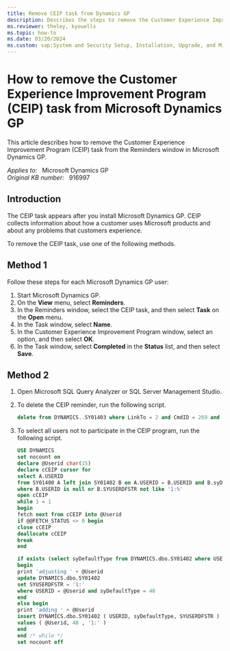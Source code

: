 ```yaml
---
title: Remove CEIP task from Dynamics GP
description: Describes the steps to remove the Customer Experience Improvement Program (CEIP) task from the Reminders window in Microsoft Dynamics GP.
ms.reviewer: theley, kyouells
ms.topic: how-to
ms.date: 03/20/2024
ms.custom: sap:System and Security Setup, Installation, Upgrade, and Migrations
---
```

# How to remove the Customer Experience Improvement Program (CEIP) task from Microsoft Dynamics GP

This article describes how to remove the Customer Experience Improvement Program (CEIP) task from the Reminders window in Microsoft Dynamics GP.

_Applies to:_ &nbsp; Microsoft Dynamics GP  
_Original KB number:_ &nbsp; 916997

## Introduction

The CEIP task appears after you install Microsoft Dynamics GP. CEIP collects information about how a customer uses Microsoft products and about any problems that customers experience.

To remove the CEIP task, use one of the following methods.

## Method 1

Follow these steps for each Microsoft Dynamics GP user:

1. Start Microsoft Dynamics GP.
2. On the **View** menu, select **Reminders**.
3. In the Reminders window, select the CEIP task, and then select **Task** on the **Open** menu.
4. In the Task window, select **Name**.
5. In the Customer Experience Improvement Program window, select an option, and then select **OK**.
6. In the Task window, select **Completed** in the **Status** list, and then select **Save**.

## Method 2

1. Open Microsoft SQL Query Analyzer or SQL Server Management Studio.
2. To delete the CEIP reminder, run the following script.

    ```sql
    delete from DYNAMICS..SY01403 where LinkTo = 2 and CmdID = 269 and CmdFormID = 1568 and CmdDictID = 0
    ```

3. To select all users not to participate in the CEIP program, run the following script.

    ```sql
    USE DYNAMICS
    set nocount on
    declare @Userid char(15)
    declare cCEIP cursor for 
    select A.USERID
    from SY01400 A left join SY01402 B on A.USERID = B.USERID and B.syDefaultType = 48
    where B.USERID is null or B.SYUSERDFSTR not like '1:%'
    open cCEIP
    while 1 = 1
    begin
    fetch next from cCEIP into @Userid
    if @@FETCH_STATUS <> 0 begin
    close cCEIP
    deallocate cCEIP
    break
    end
    
    if exists (select syDefaultType from DYNAMICS.dbo.SY01402 where USERID = @Userid and syDefaultType = 48)
    begin
    print 'adjusting ' + @Userid
    update DYNAMICS.dbo.SY01402 
    set SYUSERDFSTR = '1:'
    where USERID = @Userid and syDefaultType = 48
    end
    else begin
    print 'adding ' + @Userid
    insert DYNAMICS.dbo.SY01402 ( USERID, syDefaultType, SYUSERDFSTR )
    values ( @Userid, 48 , '1:' )
    end
    end /* while */
    set nocount off
    ```
